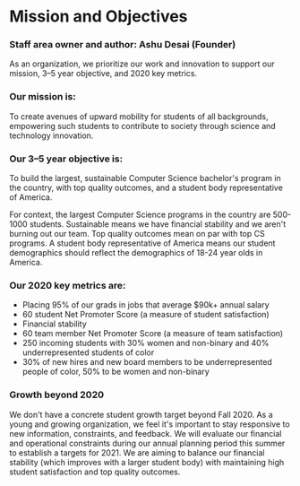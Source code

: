 # Mission and Objectives

### Staff area owner and author: Ashu Desai (Founder)

As an organization, we prioritize our work and innovation to support our mission, 3–5 year objective, and 2020 key metrics.

### Our mission is:
To create avenues of upward mobility for students of all backgrounds, empowering such students to contribute to society through science and technology innovation.

### Our 3–5 year objective is:
To build the largest, sustainable Computer Science bachelor's program in the country, with top quality outcomes, and a student body representative of America.

For context, the largest Computer Science programs in the country are 500-1000 students. Sustainable means we have financial stability and we aren't burning out our team. Top quality outcomes mean on par with top CS programs. A student body representative of America means our student demographics should reflect the demographics of 18-24 year olds in America.

### Our 2020 key metrics are:
- Placing 95% of our grads in jobs that average $90k+ annual salary
- 60 student Net Promoter Score (a measure of student satisfaction)
- Financial stability
- 60 team member Net Promoter Score (a measure of team satisfaction)
- 250 incoming students with 30% women and non-binary and 40% underrepresented students of color
- 30% of new hires and new board members to be underrepresented people of color, 50% to be women and non-binary

### Growth beyond 2020
We don't have a concrete student growth target beyond Fall 2020. As a young and growing organization, we feel it's important to stay responsive to new information, constraints, and feedback. We will evaluate our financial and operational constraints during our annual planning period this summer to establish a targets for 2021. We are aiming to balance our financial stability (which improves with a larger student body) with maintaining high student satisfaction and top quality outcomes.
